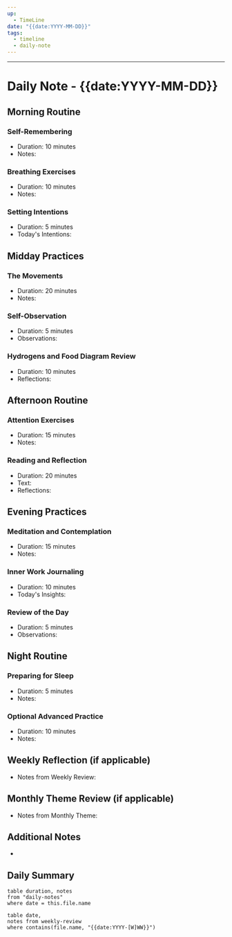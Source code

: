 ```yaml
---
up:
  - TimeLine
date: "{{date:YYYY-MM-DD}}"
tags:
  - timeline
  - daily-note
---
```

---
# Daily Note - {{date:YYYY-MM-DD}}

## Morning Routine
### Self-Remembering
- Duration: 10 minutes
- Notes: 

### Breathing Exercises
- Duration: 10 minutes
- Notes: 

### Setting Intentions
- Duration: 5 minutes
- Today's Intentions: 

## Midday Practices
### The Movements
- Duration: 20 minutes
- Notes: 

### Self-Observation
- Duration: 5 minutes
- Observations: 

### Hydrogens and Food Diagram Review
- Duration: 10 minutes
- Reflections: 

## Afternoon Routine
### Attention Exercises
- Duration: 15 minutes
- Notes: 

### Reading and Reflection
- Duration: 20 minutes
- Text: 
- Reflections: 

## Evening Practices
### Meditation and Contemplation
- Duration: 15 minutes
- Notes: 

### Inner Work Journaling
- Duration: 10 minutes
- Today's Insights: 

### Review of the Day
- Duration: 5 minutes
- Observations: 

## Night Routine
### Preparing for Sleep
- Duration: 5 minutes
- Notes: 

### Optional Advanced Practice
- Duration: 10 minutes
- Notes: 

## Weekly Reflection (if applicable)
- Notes from Weekly Review: 

## Monthly Theme Review (if applicable)
- Notes from Monthly Theme: 

## Additional Notes
- 
## Daily Summary 
```dataview
table duration, notes
from "daily-notes"
where date = this.file.name
```

```dataview
table date,
notes from weekly-review
where contains(file.name, "{{date:YYYY-[W]WW}}")
```
